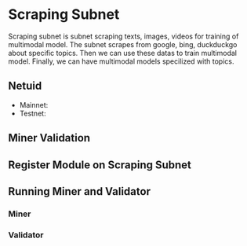 # Scraping Subnet

Scraping subnet is subnet scraping texts, images, videos for training of multimodal model. 
The subnet scrapes from google, bing, duckduckgo about specific topics. Then we can use these datas to train multimodal model. Finally, we can have multimodal models specilized with topics.

## Netuid

- Mainnet: 
- Testnet: 

## Miner Validation

## Register Module on Scraping Subnet

## Running Miner and Validator

### Miner

### Validator
